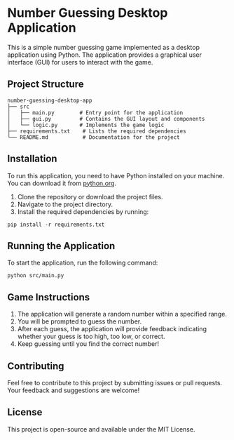 # Number Guessing Desktop Application

This is a simple number guessing game implemented as a desktop application using Python. The application provides a graphical user interface (GUI) for users to interact with the game.

## Project Structure

```
number-guessing-desktop-app
├── src
│   ├── main.py        # Entry point for the application
│   ├── gui.py         # Contains the GUI layout and components
│   └── logic.py       # Implements the game logic
├── requirements.txt    # Lists the required dependencies
└── README.md           # Documentation for the project
```

## Installation

To run this application, you need to have Python installed on your machine. You can download it from [python.org](https://www.python.org/downloads/).

1. Clone the repository or download the project files.
2. Navigate to the project directory.
3. Install the required dependencies by running:

```
pip install -r requirements.txt
```

## Running the Application

To start the application, run the following command:

```
python src/main.py
```

## Game Instructions

1. The application will generate a random number within a specified range.
2. You will be prompted to guess the number.
3. After each guess, the application will provide feedback indicating whether your guess is too high, too low, or correct.
4. Keep guessing until you find the correct number!

## Contributing

Feel free to contribute to this project by submitting issues or pull requests. Your feedback and suggestions are welcome!

## License

This project is open-source and available under the MIT License.